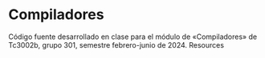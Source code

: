 # Compiladores
Código fuente desarrollado en clase para el módulo de «Compiladores» de Tc3002b, grupo 301, semestre febrero-junio de 2024.  Resources
